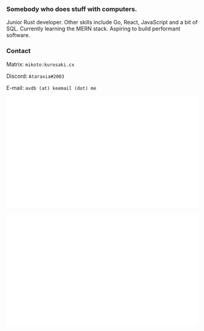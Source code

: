 ### Somebody who does stuff with computers.

Junior Rust developer. Other skills include Go, React, JavaScript and a bit of SQL. Currently learning the MERN stack. Aspiring to build performant software.



### Contact

Matrix: `mikoto:kurosaki.cx`

Discord: `Ataraxia#2003`

E-mail: `avdb (at) keemail (dot) me`



[![My GitHub Stats](https://raw.githubusercontent.com/avdb13/github-stats-transparent/output/generated/overview.svg)]()

[![My GitHub Language Stats](https://github.com/avdb13/github-stats-transparent/blob/output/generated/languages.svg)]()
